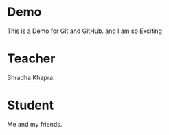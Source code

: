 # Demo
This is a Demo for Git and GitHub.
and I am so Exciting

# Teacher
Shradha Khapra.

# Student
Me and my friends.